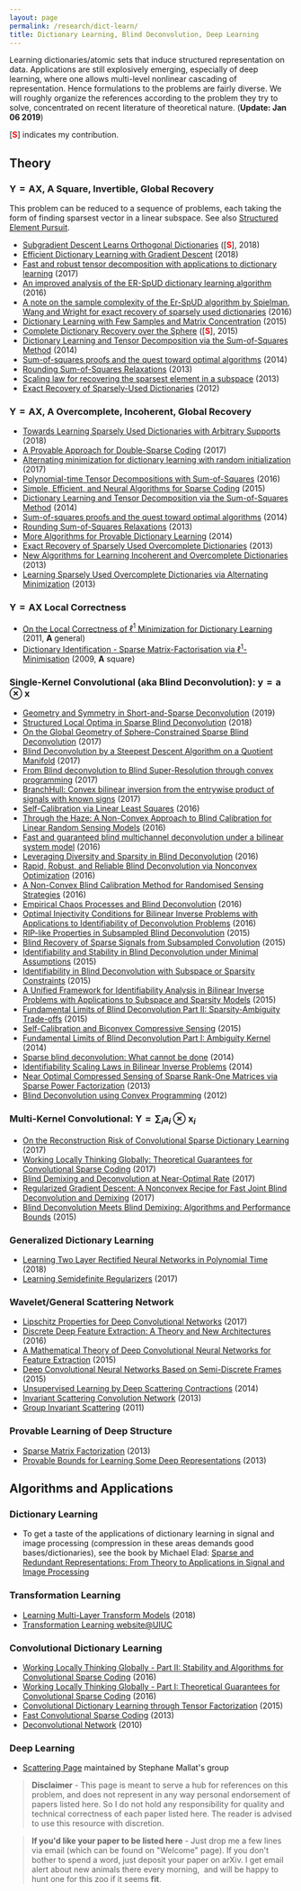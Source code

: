 ```yaml
---
layout: page
permalink: /research/dict-learn/
title: Dictionary Learning, Blind Deconvolution, Deep Learning
---
```

Learning dictionaries/atomic sets that induce structured representation on data. Applications are still explosively emerging, especially of deep learning, where one allows multi-level nonlinear cascading of representation. Hence formulations to the problems are fairly diverse. We will roughly organize the references according to the problem they try to solve, concentrated on recent literature of theoretical nature.  (**Update: Jan 06 2019**)

\[<span style="color:red">**S**</span>\] indicates my contribution. 

## Theory 

### $\mathbf{Y} = \mathbf{A} \mathbf{X}$, $\mathbf{A}$ Square, Invertible, Global Recovery 
This problem can be reduced to a sequence of problems, each taking the form of finding sparsest vector in a linear subspace. See also [Structured Element Pursuit](/research/struct-elem/). 

 +  [Subgradient Descent Learns Orthogonal Dictionaries](https://arxiv.org/abs/1810.10702) (\[<span style="color:red">**S**</span>\], 2018)
 +  [Efficient Dictionary Learning with Gradient Descent](https://arxiv.org/abs/1809.10313) (2018)
 +  [Fast and robust tensor decomposition with applications to dictionary learning](https://arxiv.org/abs/1706.08672) (2017)
 +  [An improved analysis of the ER-SpUD dictionary learning algorithm](https://arxiv.org/abs/1602.05719) (2016)
 +  [A note on the sample complexity of the Er-SpUD algorithm by Spielman, Wang and Wright for exact recovery of sparsely used dictionaries](https://arxiv.org/abs/1601.02049) (2016)
 +  [Dictionary Learning with Few Samples and Matrix Concentration](https://arxiv.org/abs/1503.08854) (2015)
 +  [Complete Dictionary Recovery over the Sphere](http://arxiv.org/abs/1504.06785) (\[<span style="color:red">**S**</span>\], 2015)  
 +  [Dictionary Learning and Tensor Decomposition via the Sum-of-Squares Method](http://arxiv.org/abs/1407.1543) (2014)
 +  [Sum-of-squares proofs and the quest toward optimal algorithms](http://arxiv.org/abs/1404.5236) (2014)
 +  [Rounding Sum-of-Squares Relaxations](http://arxiv.org/abs/1312.6652) (2013)
 +  [Scaling law for recovering the sparsest element in a subspace](http://math.mit.edu/icg/papers/sparsest-element.pdf) (2013)
 +  [Exact Recovery of Sparsely-Used Dictionaries](http://arxiv.org/abs/1206.5882) (2012)
 
### $\mathbf{Y} = \mathbf{A} \mathbf{X}$, $\mathbf{A}$ Overcomplete, Incoherent, Global Recovery 
 +  [Towards Learning Sparsely Used Dictionaries with Arbitrary Supports](https://arxiv.org/abs/1804.08603) (2018)
 +  [A Provable Approach for Double-Sparse Coding](https://arxiv.org/abs/1711.03638) (2017)
 +  [Alternating minimization for dictionary learning with random initialization](https://arxiv.org/abs/1711.03634) (2017)
 +  [Polynomial-time Tensor Decompositions with Sum-of-Squares](https://arxiv.org/abs/1610.01980) (2016)
 +  [Simple, Efficient, and Neural Algorithms for Sparse Coding](http://arxiv.org/abs/1503.00778) (2015)
 +  [Dictionary Learning and Tensor Decomposition via the Sum-of-Squares Method](http://arxiv.org/abs/1407.1543) (2014)
 +  [Sum-of-squares proofs and the quest toward optimal algorithms](http://arxiv.org/abs/1404.5236) (2014)
 +  [Rounding Sum-of-Squares Relaxations](http://arxiv.org/abs/1312.6652) (2013)
 +  [More Algorithms for Provable Dictionary Learning](http://arxiv.org/abs/1401.0579) (2014)
 +  [Exact Recovery of Sparsely Used Overcomplete Dictionaries](http://arxiv.org/abs/1309.1952) (2013)
 +  [New Algorithms for Learning Incoherent and Overcomplete Dictionaries](http://arxiv.org/abs/1308.6273) (2013)
 +  [Learning Sparsely Used Overcomplete Dictionaries via Alternating Minimization](http://arxiv.org/abs/1310.7991) (2013)
 
### $\mathbf{Y} = \mathbf{A} \mathbf{X}$ Local Correctness
 +  [On the Local Correctness of $\ell^1$ Minimization for Dictionary Learning](http://www.columbia.edu/~jw2966/Geng11-IT.pdf) (2011, $\mathbf{A}$ general)
 +  [Dictionary Identification - Sparse Matrix-Factorisation via $\ell^1$-Minimisation](http://arxiv.org/abs/0904.4774) (2009, $\mathbf{A}$ square)
  
### Single-Kernel Convolutional (aka Blind Deconvolution): $\mathbf{y} = \mathbf{a} \otimes \mathbf{x}$ 

 +  [Geometry and Symmetry in Short-and-Sparse Deconvolution](https://arxiv.org/abs/1901.00256) (2019)
 +  [Structured Local Optima in Sparse Blind Deconvolution](https://arxiv.org/abs/1806.00338) (2018)
 +  [On the Global Geometry of Sphere-Constrained Sparse Blind Deconvolution](http://openaccess.thecvf.com/content_cvpr_2017/papers/Zhang_On_the_Global_CVPR_2017_paper.pdf) (2017)
 +  [Blind Deconvolution by a Steepest Descent Algorithm on a Quotient Manifold](https://arxiv.org/abs/1710.03309) (2017)
 +  [From Blind deconvolution to Blind Super-Resolution through convex programming](https://arxiv.org/abs/1709.09279) (2017)
 +  [BranchHull: Convex bilinear inversion from the entrywise product of signals with known signs](https://arxiv.org/abs/1702.04342) (2017)
 +  [Self-Calibration via Linear Least Squares](https://arxiv.org/abs/1611.04196) (2016)
 +  [Through the Haze: A Non-Convex Approach to Blind Calibration for Linear Random Sensing Models](https://arxiv.org/abs/1610.09028) (2016)
 +  [Fast and guaranteed blind multichannel deconvolution under a bilinear system model](https://arxiv.org/abs/1610.06469) (2016)
 +  [Leveraging Diversity and Sparsity in Blind Deconvolution](https://arxiv.org/abs/1610.06098) (2016)
 +  [Rapid, Robust, and Reliable Blind Deconvolution via Nonconvex Optimization](http://arxiv.org/abs/1606.04933) (2016)
 +  [A Non-Convex Blind Calibration Method for Randomised Sensing Strategies](http://arxiv.org/abs/1605.02615) (2016)
 +  [Empirical Chaos Processes and Blind Deconvolution](https://arxiv.org/abs/1608.08370) (2016)
 +  [Optimal Injectivity Conditions for Bilinear Inverse Problems with Applications to Identifiability of Deconvolution Problems](https://arxiv.org/abs/1603.07316) (2016)
 +  [RIP-like Properties in Subsampled Blind Deconvolution](http://arxiv.org/abs/1511.06146) (2015)
 +  [Blind Recovery of Sparse Signals from Subsampled Convolution](http://arxiv.org/abs/1511.06149) (2015)
 +  [Identifiability and Stability in Blind Deconvolution under Minimal Assumptions](https://arxiv.org/abs/1507.01308) (2015)
 +  [Identifiability in Blind Deconvolution with Subspace or Sparsity Constraints](https://arxiv.org/abs/1505.03399) (2015)
 +  [A Unified Framework for Identifiability Analysis in Bilinear Inverse Problems with Applications to Subspace and Sparsity Models](https://arxiv.org/abs/1501.06120) (2015)
 +  [Fundamental Limits of Blind Deconvolution Part II: Sparsity-Ambiguity Trade-offs](https://arxiv.org/abs/1503.03184) (2015)
 +  [Self-Calibration and Biconvex Compressive Sensing](https://arxiv.org/abs/1501.06864) (2015)
 +  [Fundamental Limits of Blind Deconvolution Part I: Ambiguity Kernel](https://arxiv.org/abs/1411.3810) (2014)
 +  [Sparse blind deconvolution: What cannot be done](https://dx.doi.org/10.1109/ISIT.2014.6875385) (2014)
 +  [Identifiability Scaling Laws in Bilinear Inverse Problems](https://arxiv.org/abs/1402.2637) (2014)
 +  [Near Optimal Compressed Sensing of Sparse Rank-One Matrices via Sparse Power Factorization](http://arxiv.org/abs/1312.0525) (2013)
 +  [Blind Deconvolution using Convex Programming](https://arxiv.org/abs/1211.5608) (2012)

 
### Multi-Kernel Convolutional: $\mathbf{Y} = \sum_i \mathbf{a}_i \otimes \mathbf{x}_i$ 
 +  [On the Reconstruction Risk of Convolutional Sparse Dictionary Learning](https://arxiv.org/abs/1708.08587) (2017)
 +  [Working Locally Thinking Globally: Theoretical Guarantees for Convolutional Sparse Coding](https://arxiv.org/abs/1707.06066) (2017)
 +  [Blind Demixing and Deconvolution at Near-Optimal Rate](https://arxiv.org/abs/1704.04178) (2017)
 +  [Regularized Gradient Descent: A Nonconvex Recipe for Fast Joint Blind Deconvolution and Demixing](https://arxiv.org/abs/1703.08642) (2017) 
 +  [Blind Deconvolution Meets Blind Demixing: Algorithms and Performance Bounds](https://arxiv.org/abs/1512.07730) (2015)
 
### Generalized Dictionary Learning
 +  [Learning Two Layer Rectified Neural Networks in Polynomial Time](https://arxiv.org/abs/1811.01885) (2018)
 +  [Learning Semidefinite Regularizers](https://doi.org/10.1007/s10208-018-9386-z) (2017)
 
### Wavelet/General Scattering Network 
 +  [Lipschitz Properties for Deep Convolutional Networks](https://arxiv.org/abs/1701.05217) (2017)
 +  [Discrete Deep Feature Extraction: A Theory and New Architectures](https://arxiv.org/abs/1605.08283) (2016)
 +  [A Mathematical Theory of Deep Convolutional Neural Networks for Feature Extraction](http://arxiv.org/abs/1512.06293) (2015)
 +  [Deep Convolutional Neural Networks Based on Semi-Discrete Frames](http://arxiv.org/abs/1504.05487) (2015)
 +  [Unsupervised Learning by Deep Scattering Contractions](http://arxiv.org/abs/1406.2390) (2014)
 +  [Invariant Scattering Convolution Network](http://www.di.ens.fr/data/publications/papers/pami-final.pdf) (2013)
 +  [Group Invariant Scattering](http://arxiv.org/abs/1101.2286) (2011)
 
### Provable Learning of Deep Structure
 +  [Sparse Matrix Factorization](http://arxiv.org/abs/1311.3315) (2013)
 +  [Provable Bounds for Learning Some Deep Representations](http://arxiv.org/abs/1310.6343) (2013)

## Algorithms and Applications 

### Dictionary Learning 

 +  To get a taste of the applications of dictionary learning in signal and image processing (compression in these areas demands good bases/dictionaries), see the book by Michael Elad: [Sparse and Redundant Representations: From Theory to Applications in Signal and Image Processing](https://www.springer.com/mathematics/analysis/book/978-1-4419-7010-7)

### Transformation Learning
 +  [Learning Multi-Layer Transform Models](https://arxiv.org/abs/1810.08323) (2018)
 +  [Transformation Learning website@UIUC](http://transformlearning.csl.illinois.edu/)

### Convolutional Dictionary Learning
 +  [Working Locally Thinking Globally - Part II: Stability and Algorithms for Convolutional Sparse Coding](https://arxiv.org/abs/1607.02009) (2016)
 +  [Working Locally Thinking Globally - Part I: Theoretical Guarantees for Convolutional Sparse Coding](https://arxiv.org/abs/1607.0200) (2016)
 +  [Convolutional Dictionary Learning through Tensor Factorization](http://arxiv.org/abs/1506.03509) (2015)
 +  [Fast Convolutional Sparse Coding](http://www.cv-foundation.org/openaccess/content_cvpr_2013/papers/Bristow_Fast_Convolutional_Sparse_2013_CVPR_paper.pdf) (2013)
 +  [Deconvolutional Network](www.matthewzeiler.com/pubs/cvpr2010/cvpr2010.pdf) (2010)

### Deep Learning
 +  [Scattering Page](http://www.di.ens.fr/data/scattering/) maintained by Stephane Mallat's group


> **Disclaimer** - This page is meant to serve a hub for references on this problem, and does not represent in any way personal endorsement of papers listed here. So I do not hold any responsibility for quality and technical correctness of each paper listed here. The reader is advised to use this resource with discretion.

> **If you'd like your paper to be listed here**  - Just drop me a few lines via email (which can be found on "Welcome" page). If you don't bother to spend a word, just deposit your paper on arXiv. I get email alert about new animals there every morning,  and will be happy to hunt one for this zoo if it seems **fit**. 


